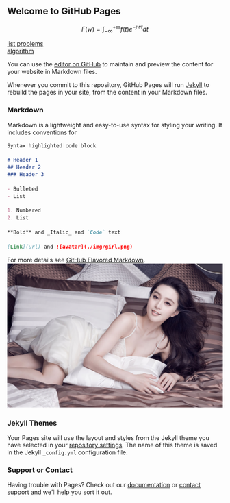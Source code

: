 <script type="text/javascript" async src="https://cdn.mathjax.org/mathjax/latest/MathJax.js?config=TeX-MML-AM_CHTML"> </script>
## Welcome to GitHub Pages

$$
F(w) = \int_{-\infty}^{+\infty}f(t)e^{-jwt}dt 
$$

[list problems](./list_problem.md)  
[algorithm](./algorithm.md)



You can use the [editor on GitHub](https://github.com/zs1123/home/edit/master/index.md) to maintain and preview the content for your website in Markdown files.

Whenever you commit to this repository, GitHub Pages will run [Jekyll](https://jekyllrb.com/) to rebuild the pages in your site, from the content in your Markdown files.

### Markdown

Markdown is a lightweight and easy-to-use syntax for styling your writing. It includes conventions for

```markdown
Syntax highlighted code block

# Header 1
## Header 2
### Header 3

- Bulleted
- List

1. Numbered
2. List

**Bold** and _Italic_ and `Code` text

[Link](url) and ![avatar](./img/girl.png)
```

For more details see [GitHub Flavored Markdown](https://guides.github.com/features/mastering-markdown/).
![](./img/girl.png)

### Jekyll Themes

Your Pages site will use the layout and styles from the Jekyll theme you have selected in your [repository settings](https://github.com/zs1123/home/settings). The name of this theme is saved in the Jekyll `_config.yml` configuration file.

### Support or Contact

Having trouble with Pages? Check out our [documentation](https://help.github.com/categories/github-pages-basics/) or [contact support](https://github.com/contact) and we’ll help you sort it out.
